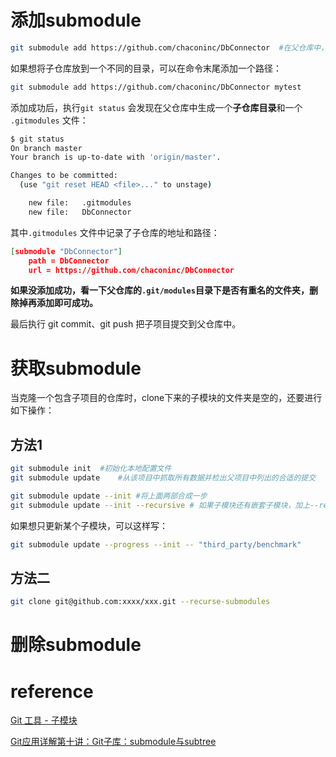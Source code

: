 # 添加submodule

```bash
git submodule add https://github.com/chaconinc/DbConnector	#在父仓库中，默认子仓库中文件 会放在和子仓库名相同的文件夹中。
```

如果想将子仓库放到一个不同的目录，可以在命令末尾添加一个路径：

```bash
git submodule add https://github.com/chaconinc/DbConnector mytest
```

添加成功后，执行`git status` 会发现在父仓库中生成一个**子仓库目录**和一个 `.gitmodules` 文件：

```bash
$ git status
On branch master
Your branch is up-to-date with 'origin/master'.

Changes to be committed:
  (use "git reset HEAD <file>..." to unstage)

	new file:   .gitmodules
	new file:   DbConnector
```

其中`.gitmodules` 文件中记录了子仓库的地址和路径：

```json
[submodule "DbConnector"]
	path = DbConnector
	url = https://github.com/chaconinc/DbConnector
```

**如果没添加成功，看一下父仓库的`.git/modules`目录下是否有重名的文件夹，删除掉再添加即可成功。**

最后执行 git commit、git push 把子项目提交到父仓库中。



# 获取submodule

当克隆一个包含子项目的仓库时，clone下来的子模块的文件夹是空的，还要进行如下操作：

## 方法1

```bash
git submodule init	#初始化本地配置文件
git submodule update	#从该项目中抓取所有数据并检出父项目中列出的合适的提交

git submodule update --init #将上面两部合成一步
git submodule update --init --recursive	# 如果子模块还有嵌套子模块，加上--recursive
```

如果想只更新某个子模块，可以这样写：

```bash
git submodule update --progress --init -- "third_party/benchmark"		# "third_party/benchmark" 指的是子模块名，子模块名在.gitmodules 文件中可以查到
```





## 方法二

```bash
git clone git@github.com:xxxx/xxx.git --recurse-submodules
```



# 删除submodule



# reference

[Git 工具 - 子模块](https://git-scm.com/book/zh/v2/Git-%E5%B7%A5%E5%85%B7-%E5%AD%90%E6%A8%A1%E5%9D%97)

[Git应用详解第十讲：Git子库：submodule与subtree](https://www.cnblogs.com/AhuntSun-blog/p/12736934.html)